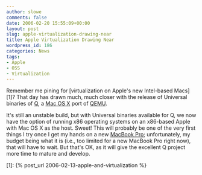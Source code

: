```yaml
---
author: slowe
comments: false
date: 2006-02-20 15:55:09+00:00
layout: post
slug: apple-virtualization-drawing-near
title: Apple Virtualization Drawing Near
wordpress_id: 186
categories: News
tags:
- Apple
- OSS
- Virtualization
---
```


Remember me pining for [virtualization on Apple's new Intel-based Macs][1]? That day has drawn much, much closer with the release of Universal binaries of [Q](http://www.kberg.ch/q/index.php), a [Mac OS X](http://www.apple.com/macosx/) port of [QEMU](http://www.qemu.org/).

It's still an unstable build, but with Universal binaries available for Q, we now have the option of running x86 operating systems on an x86-based Apple with Mac OS X as the host. Sweet! This will probably be one of the very first things I try once I get my hands on a new [MacBook Pro](http://www.apple.com/macbookpro/); unfortunately, my budget being what it is (i.e., too limited for a new MacBook Pro right now), that will have to wait. But that's OK, as it will give the excellent Q project more time to mature and develop.

[1]: {% post_url 2006-02-13-apple-and-virtualization %}
